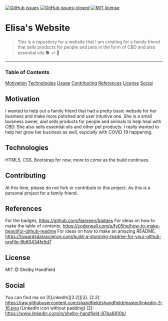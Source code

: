 [![GitHub issues](https://img.shields.io/github/issues/Naereen/StrapDown.js.svg)](https://GitHub.com/Naereen/StrapDown.js/issues/)
[![GitHub issues-closed](https://img.shields.io/github/issues-closed/Naereen/StrapDown.js.svg)](https://GitHub.com/Naereen/StrapDown.js/issues?q=is%3Aissue+is%3Aclosed)
[![MIT license](https://img.shields.io/badge/License-MIT-blue.svg)](https://lbesson.mit-license.org/)
# Elisa's Website
> This is a repository for a website that I am creating for a family friend that sells products for people and pets in the form of CBD and also essential oils.🐕  🪔  🌿 
<hr> 

### Table of Contents
  [Motivation](https://github.com/shandfield/elisa-website/blob/main/README.md#motivation)
  [Technologies](https://github.com/shandfield/elisa-website/blob/main/README.md#technologies)
  [Usage](https://github.com/shandfield/elisa-website/blob/main/README.md#usage)
  [Contributing](https://github.com/shandfield/elisa-website/blob/main/README.md#contributing)
  [References](https://github.com/shandfield/elisa-website/blob/main/README.md#references)
  [License](https://github.com/shandfield/elisa-website/blob/main/README.md#license)
  [Social](https://github.com/shandfield/elisa-website/blob/main/README.md#social)


## Motivation
I wanted to help out a family friend that had a pretty basic website for her business and make more polished and user intuitive one. She is a small buisness owner, and sells products for people and animals to help heal with CBD. She also sells essential oils and other pet products. I really wanted to help her grow her business as well, espcially with COVID 19 happening. 

## Technologies
HTML5, CSS, Bootstrap for now, more to come as the build continues. 

## Contributing
At this time, please do not fork or contribute to this project. As this is a personal project for a family friend. 

## References
For the badges, https://github.com/Naereen/badges
For ideas on how to make the table of contents, https://coderwall.com/p/fy05hq/how-to-make-beautiful-github-readme
For ideas on how to make an amazing README, https://towardsdatascience.com/build-a-stunning-readme-for-your-github-profile-9b80434fe5d7

## License
MIT @ Shelby Handfield


## Social
You can find me on [![LinkedIn][3.2]][3].
[2.2]: https://raw.githubusercontent.com/shandfield/shandfield/master/linkedin-3-16.png (LinkedIn icon without padding)
[2]: https://www.linkedin.com/in/shelby-handfield-87ba6810b/
